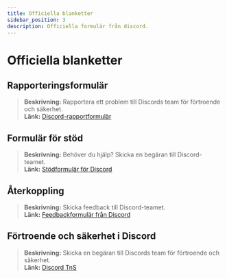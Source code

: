 ```yaml
---
title: Officiella blanketter
sidebar_position: 3
description: Officiella formulär från discord.
---
```


# Officiella blanketter

## **Rapporteringsformulär** 
> __Beskrivning:__ Rapportera ett problem till Discords team för förtroende och säkerhet.   <br/>
__Länk:__ [Discord-rapportformulär](https://dis.gd/report)

## **Formulär för stöd** 
> __Beskrivning:__ Behöver du hjälp? Skicka en begäran till Discord-teamet.   <br/>
__Länk:__  [Stödformulär för Discord](https://dis.gd/contact)

## **Återkoppling** 
> __Beskrivning:__ Skicka feedback till Discord-teamet.   <br/>
__Länk:__  [Feedbackformulär från Discord](https://dis.gd/feedback)


## **Förtroende och säkerhet i Discord** 
> __Beskrivning:__ Skicka en begäran till Discords team för förtroende och säkerhet.   <br/>
__Länk:__ [Discord TnS](https://dis.gd/request)
